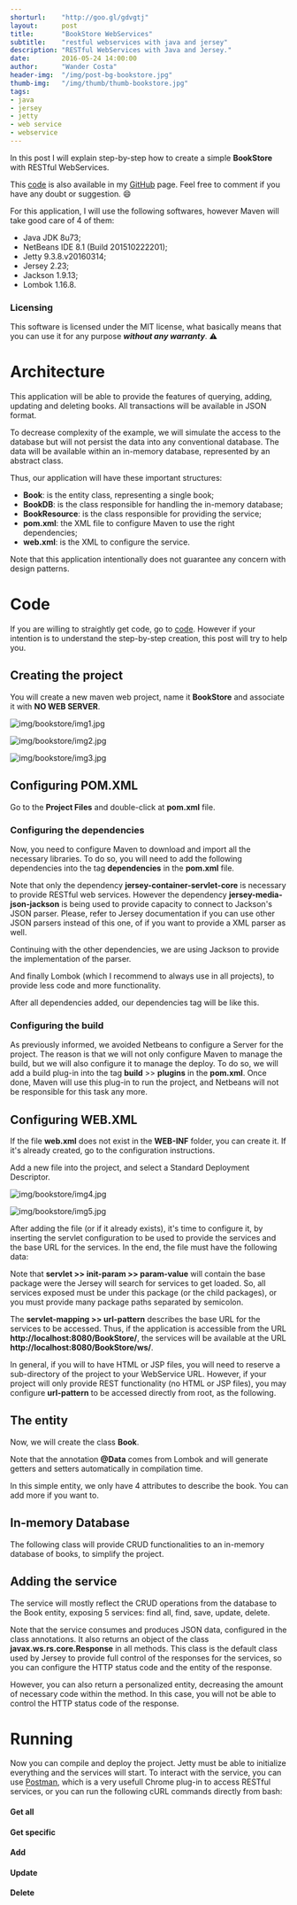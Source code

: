 ```yaml
---
shorturl:    "http://goo.gl/gdvgtj"
layout:      post
title:       "BookStore WebServices"
subtitle:    "restful webservices with java and jersey"
description: "RESTful WebServices with Java and Jersey."
date:        2016-05-24 14:00:00
author:      "Wander Costa"
header-img:  "/img/post-bg-bookstore.jpg"
thumb-img:   "/img/thumb/thumb-bookstore.jpg"
tags:
- java
- jersey
- jetty
- web service
- webservice
---
```


[github]:https://github.com/rwanderc
[github-project]:https://github.com/rwanderc/BookStore
[postman]:http://www.getpostman.com/

In this post I will explain step-by-step how to create a  simple **BookStore** with RESTful WebServices.

This [code][github-project] is also available in my <i class="fa fa-github"></i> [GitHub][github] page. Feel free to comment if you have any doubt or suggestion. :smile:

For this application, I will use the following softwares, however Maven will take good care of 4 of them:

* Java JDK 8u73;
* NetBeans IDE 8.1 (Build 201510222201);
* Jetty 9.3.8.v20160314;
* Jersey 2.23;
* Jackson 1.9.13;
* Lombok 1.16.8.


### Licensing

This software is licensed under the MIT license, what basically means that you can use it for any purpose ___without any warranty___. :warning:


# Architecture

This application will be able to provide the features of querying, adding, updating and deleting books. All transactions will be available in JSON format.

To decrease complexity of the example, we will simulate the access to the database but will not persist the data into any conventional database. The data will be available within an in-memory database, represented by an abstract class.

Thus, our application will have these important structures:

* **Book**: is the entity class, representing a single book;
* **BookDB**: is the class responsible for handling the in-memory database;
* **BookResource**: is the class responsible for providing the service;
* **pom.xml**: the XML file to configure Maven to use the right dependencies;
* **web.xml**: is the XML to configure the service.

Note that this application intentionally does not guarantee any concern with design patterns. 


# Code

If you are willing to straightly get code, go to [code][github-project]. However if your intention is to understand the step-by-step creation, this post will try to help you.


## Creating the project

You will create a new maven web project, name it **BookStore** and associate it with **NO WEB SERVER**.

![img/bookstore/img1.jpg](/img/bookstore/img1.jpg)

![img/bookstore/img2.jpg](/img/bookstore/img2.jpg)

![img/bookstore/img3.jpg](/img/bookstore/img3.jpg)


## Configuring POM.XML

Go to the **Project Files** and double-click at **pom.xml** file.


### Configuring the dependencies

Now, you need to configure Maven to download and import all the necessary libraries. To do so, you will need to add the following dependencies into the tag **dependencies** in the **pom.xml** file.

<script src="https://gist.github.com/rwanderc/e33a5128e8a88eb020cc661e8baa8a5b.js"></script>

Note that only the dependency **jersey-container-servlet-core** is necessary to provide RESTful web services.
However the dependency **jersey-media-json-jackson** is being used to provide capacity to connect to Jackson's JSON parser. Please, refer to Jersey documentation if you can use other JSON parsers instead of this one, of if you want to provide a XML parser as well. 

Continuing with the other dependencies, we are using Jackson to provide the implementation of the parser.

<script src="https://gist.github.com/rwanderc/1fc31c09cc3ebc3715abff7ff7376764.js"></script>

And finally Lombok (which I recommend to always use in all projects), to provide less code and more functionality.

<script src="https://gist.github.com/rwanderc/0b256d4480e6c12ec3a9a188a729aa60.js"></script>

After all dependencies added, our dependencies tag will be like this. 

<script src="https://gist.github.com/rwanderc/24d63c00bafe04b11ef6d5b02b3cc539.js"></script>


### Configuring the build

As previously informed, we avoided Netbeans to configure a Server for the project. The reason is that we will not only configure Maven to manage the build, but we will also configure it to manage the deploy. To do so, we will add a build plug-in into the tag **build** >> **plugins** in the **pom.xml**. Once done, Maven will use this plug-in to run the project, and Netbeans will not be responsible for this task any more.

<script src="https://gist.github.com/rwanderc/c630e0c3da556b5b91738d5a38f27a04.js"></script>


## Configuring WEB.XML

If the file **web.xml** does not exist in the **WEB-INF** folder, you can create it. If it's already created, go to the configuration instructions.

Add a new file into the project, and select a Standard Deployment Descriptor.

![img/bookstore/img4.jpg](/img/bookstore/img4.jpg)

![img/bookstore/img5.jpg](/img/bookstore/img5.jpg)

After adding the file (or if it already exists), it's time to configure it, by inserting the servlet configuration to be used to provide the services and the base URL for the services. In the end, the file must have the following data:

<script src="https://gist.github.com/rwanderc/67dd86e389cb147bc09a85d92b799e14.js"></script>

Note that **servlet >> init-param >> param-value** will contain the base package were the Jersey will search for services to get loaded. So, all services exposed must be under this package (or the child packages), or you must provide many package paths separated by semicolon.

The **servlet-mapping >> url-pattern** describes the base URL for the services to be accessed. Thus, if the application is accessible from the URL **http://localhost:8080/BookStore/**, the services will be available at the URL **http://localhost:8080/BookStore/ws/**.

In general, if you will to have HTML or JSP files, you will need to reserve a sub-directory of the project to your WebService URL. However, if your project will only provide REST functionality (no HTML or JSP files), you may configure **url-pattern** to be accessed directly from root, as the following.

<script src="https://gist.github.com/rwanderc/f41316721b08c0fe9616dd2ab6e5b83b.js"></script>


## The entity

Now, we will create the class **Book**.

Note that the annotation **@Data** comes from Lombok and will generate getters and setters automatically in compilation time.

<script src="https://gist.github.com/rwanderc/018726626b7074320fc387adba50f3ff.js"></script>

In this simple entity, we only have 4 attributes to describe the book. You can add more if you want to.


## In-memory Database

The following class will provide CRUD functionalities to an in-memory database of books, to simplify the project. 

<script src="https://gist.github.com/rwanderc/a8b4418bc6886bbe8f448b5107fcca5b.js"></script>


## Adding the service

The service will mostly reflect the CRUD operations from the database to the Book entity, exposing 5 services: find all, find, save, update, delete.

Note that the service consumes and produces JSON data, configured in the class annotations.
It also returns an object of the class **javax.ws.rs.core.Response** in all methods. This class is the default class used by Jersey to provide full control of the responses for the services, so you can configure the HTTP status code and the entity of the response.

<script src="https://gist.github.com/rwanderc/d28424b0e9cc60e660461edfec936261.js"></script>

However, you can also return a personalized entity, decreasing the amount of necessary code within the method. In this case, you will not be able to control the HTTP status code of the response.


# Running

Now you can compile and deploy the project. Jetty must be able to initialize everything and the services will start. 
To interact with the service, you can use [Postman][postman], which is a very usefull Chrome plug-in to access RESTful services, or you can run the following cURL commands directly from bash:


#### Get all ####
<script src="https://gist.github.com/rwanderc/e3975a329153cc9a9cac0cd9605f61cd.js"></script>


#### Get specific ####
<script src="https://gist.github.com/rwanderc/d44a993bb9ded5e9d3ea3fb1ae0b3208.js"></script>


#### Add ####
<script src="https://gist.github.com/rwanderc/b969bcd1fa5d5da235a878dca25ce9cf.js"></script>


#### Update ####
<script src="https://gist.github.com/rwanderc/928b38bfc3e6d559ee115f00947dbd24.js"></script>


#### Delete ####
<script src="https://gist.github.com/rwanderc/6683c2c14b409c4085d7a94bbe24564b.js"></script>

